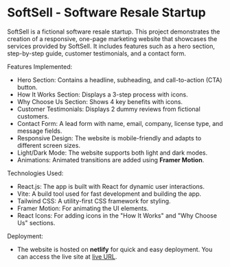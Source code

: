 # SoftSell - Software Resale Startup

SoftSell is a fictional software resale startup. This project demonstrates the creation of a responsive, one-page marketing website that showcases the services provided by SoftSell. It includes features such as a hero section, step-by-step guide, customer testimonials, and a contact form.

 Features Implemented:
- Hero Section: Contains a headline, subheading, and call-to-action (CTA) button.
- How It Works Section: Displays a 3-step process with icons.
- Why Choose Us Section: Shows 4 key benefits with icons.
- Customer Testimonials: Displays 2 dummy reviews from fictional customers.
- Contact Form: A lead form with name, email, company, license type, and message fields.
- Responsive Design: The website is mobile-friendly and adapts to different screen sizes.
- Light/Dark Mode: The website supports both light and dark modes.
- Animations: Animated transitions are added using **Framer Motion**.

 Technologies Used:
- React.js: The app is built with React for dynamic user interactions.
- Vite: A build tool used for fast development and building the app.
- Tailwind CSS: A utility-first CSS framework for styling.
- Framer Motion: For animating the UI elements.
- React Icons: For adding icons in the "How It Works" and "Why Choose Us" sections.

 Deployment:
- The website is hosted on **netlify** for quick and easy deployment. You can access the live site at [live URL](https://your-vercel-url.com).


